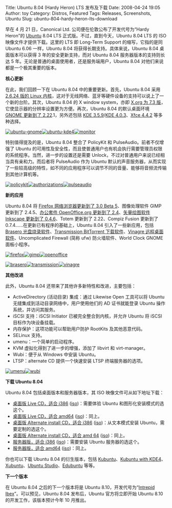 Title: Ubuntu 8.04 (Hardy Heron) LTS 发布及下载
Date: 2008-04-24 19:05
Author: toy
Category: Distros, Featured
Tags: Releases, Screenshots, Ubuntu
Slug: ubuntu-804-hardy-heron-lts-download

早在 4 月 21 日，Canonical Ltd. 公司便在伦敦公布了开发代号为“Hardy
Heron”的 [Ubuntu](http://www.ubuntu.com/) 8.04 LTS
正式版。不过，直到今天，Ubuntu 8.04 LTS 的 ISO
映像文件才提供下载。这里的 LTS 即 Long-Term Support 的缩写，它指的是同
Ubuntu 6.06 一样，Ubuntu 8.04 将获得长期支持。具体来说，Ubuntu 8.04
桌面版本可以获得 3 年的安全更新支持，而对 Ubuntu 8.04
服务器版本的支持则长达 5
年。无论是普通的桌面使用者，还是服务端用户，Ubuntu 8.04
对他们来说都是一个极其重要的版本。

**核心更新**

在此，我们回顾一下在 Ubuntu 8.04 中的重要更新。首先，Ubuntu 8.04 采用
[2.6.24 版的 Linux
内核](http://linuxtoy.org/archives/linux-kernel-2624-released.html)，这对于无线网络、蓝牙等硬件设备的支持可以说上了一个新的台阶。其次，Ubuntu
8.04 的 X window system，亦即 [X.org 为 7.3
版](http://linuxtoy.org/archives/xorg-73-released.html)，它使显示器的分辨率设置更为方便。再次，Ubuntu
8.04 的默认桌面环境 [GNOME 更新到了
2.22](http://linuxtoy.org/archives/first-look-at-the-gnome-222.html).1，另外还包括
[KDE 3.5.9](http://linuxtoy.org/archives/kde-359-released.html)/[KDE
4.0.3](http://linuxtoy.org/archives/kde-403-released.html)、[Xfce
4.4.2](http://linuxtoy.org/archives/xfce-442-released.html) 等多种选择。

[![ubuntu-gnome](http://i.linuxtoy.org/i/2008/04/ubuntu-gnome-thumb.jpg)](http://i.linuxtoy.org/i/2008/04/ubuntu-gnome.jpg)[![ubuntu-kde4](http://i.linuxtoy.org/i/2008/04/ubuntu-kde4-thumb.jpg)](http://i.linuxtoy.org/i/2008/04/ubuntu-kde4.jpg)[![monitor](http://i.linuxtoy.org/i/2008/04/monitor-thumb.jpg)](http://i.linuxtoy.org/i/2008/04/monitor.jpg)

特别值得提及的是，Ubuntu 8.04 整合了 PolicyKit 和
PulseAudio。前者不仅增强了 Ubuntu
的可用性及安全性，而且使普通用户也有机会执行需要管理员权限的系统程序。当然，进一步的设置还是需要
Unlock，不过对普通用户来说已经相当具有亲和力。而后者将 PulseAudio 作为
Ubuntu
默认的声音服务器，从而实现了一些较高级的特性，如不同的应用程序可以调节不同的音量、能够将音频流传输到其他计算机等。

[![policykit](http://i.linuxtoy.org/i/2008/04/policykit-thumb.jpg)](http://i.linuxtoy.org/i/2008/04/policykit.jpg)[![authorizations](http://i.linuxtoy.org/i/2008/04/authorizations-thumb.jpg)](http://i.linuxtoy.org/i/2008/04/authorizations.jpg)[![pulseaudio](http://i.linuxtoy.org/i/2008/04/pulseaudio-thumb.jpg)](http://i.linuxtoy.org/i/2008/04/pulseaudio.jpg)

**新的应用**

Ubuntu 8.04 将 [Firefox 网络浏览器更新到了 3.0 Beta
5](http://linuxtoy.org/archives/firefox-30-beta-5.html)、图像处理软件
GIMP 更新到了 2.4.5、[办公套件 OpenOffice.org 更新到了
2.4](http://linuxtoy.org/archives/openofficeorg-240.html)、[矢量绘图软件
Inkscape 更新到了
0.4.6](http://linuxtoy.org/archives/inkscape-046-released.html)、Totem
更新到了 2.22、Compiz Fusion 更新到了
0.7.4……在更新已有程序的基础上，Ubuntu 8.04 引入了一些新应用，包括
[Brasero
光盘烧录软件](http://linuxtoy.org/search/brasero)、[Transmission
BitTorrent 下载软件](http://linuxtoy.org/search/transmission)、[Vinagre
远程桌面软件](http://linuxtoy.org/archives/vinagre.html)、Uncomplicated
Firewall (简称 ufw) 防火墙软件、World Clock GNOME 面板小程序。

[![firefox](http://i.linuxtoy.org/i/2008/04/firefox-thumb.jpg)](http://i.linuxtoy.org/i/2008/04/firefox.jpg)[![gimp](http://i.linuxtoy.org/i/2008/04/gimp-thumb.jpg)](http://i.linuxtoy.org/i/2008/04/gimp.jpg)[![openoffice](http://i.linuxtoy.org/i/2008/04/openoffice-thumb.jpg)](http://i.linuxtoy.org/i/2008/04/openoffice.jpg)  

[![brasero](http://i.linuxtoy.org/i/2008/04/brasero-thumb.jpg)](http://i.linuxtoy.org/i/2008/04/brasero.jpg)[![transmission](http://i.linuxtoy.org/i/2008/04/transmission-thumb.jpg)](http://i.linuxtoy.org/i/2008/04/transmission.jpg)[![vinagre](http://i.linuxtoy.org/i/2008/04/vinagre-thumb.jpg)](http://i.linuxtoy.org/i/2008/04/vinagre.jpg)

**其他改进**

此外，Ubuntu 8.04 还带来了其他许多新特性和改进，主要包括：

-   ActiveDirectory (活动目录) 集成：通过 Likewise Open 工具可以将
    Ubuntu 无缝集成到活动目录网络中，用户使用他们的 AD 证书就能登录
    Ubuntu 操作系统，并访问其服务。
-   iSCSI 支持：iSCSI Initiator 已被完全整合到内核，并允许 Ubuntu 将
    iSCSI 目标作为块设备挂载。
-   内存保护：这项功能可以帮助用户防护 RootKits 及其他恶意代码。
-   SELinux 支持。
-   umenu：一个简单的启动程序。
-   KVM 虚拟化得到了进一步的增强，添加了 libvirt 和 virt-manager。
-   Wubi：便于从 Windows 中安装 Ubuntu。
-   LTSP：alternate CD 提供一个快速安装 LTSP 终端服务器的选项。

[![umenu](http://i.linuxtoy.org/i/2008/04/umenu-thumb.jpg)](http://i.linuxtoy.org/i/2008/04/umenu.jpg)[![wubi](http://i.linuxtoy.org/i/2008/04/wubi-thumb.jpg)](http://i.linuxtoy.org/i/2008/04/wubi.jpg)

**下载 Ubuntu 8.04**

Ubuntu 8.04 包括桌面版本和服务器版本，其 ISO 映像文件可从如下地址下载：

-   [桌面版 Live CD，适合
    i386](http://releases.ubuntu.com/releases/8.04/ubuntu-8.04-desktop-i386.iso.torrent)
    ([iso](http://releases.ubuntu.com/releases/8.04/ubuntu-8.04-desktop-i386.iso))：需要体验
    Ubuntu 和图形化安装模式的选这个。
-   [桌面版 Live CD，适合
    amd64](http://releases.ubuntu.com/releases/8.04/ubuntu-8.04-desktop-amd64.iso.torrent)
    ([iso](http://releases.ubuntu.com/releases/8.04/ubuntu-8.04-desktop-amd64.iso))：同上。
-   [桌面版 Alternate install CD，适合
    i386](http://releases.ubuntu.com/releases/8.04/ubuntu-8.04-alternate-i386.iso.torrent)
    ([iso](http://releases.ubuntu.com/releases/8.04/ubuntu-8.04-alternate-i386.iso))：从文本模式安装
    Ubuntu，需要定制的选这个。
-   [桌面版 Alternate install CD，适合 amd
    64](http://releases.ubuntu.com/releases/8.04/ubuntu-8.04-alternate-amd64.iso.torrent)
    ([iso](http://releases.ubuntu.com/releases/8.04/ubuntu-8.04-alternate-amd64.iso))：同上。
-   [服务器版，适合
    i386](http://releases.ubuntu.com/releases/8.04/ubuntu-8.04-server-i386.iso.torrent)
    ([iso](http://releases.ubuntu.com/releases/8.04/ubuntu-8.04-server-i386.iso))：需要安装
    Ubuntu 服务器的选这个。
-   [服务器版，适合
    amd64](http://releases.ubuntu.com/releases/8.04/ubuntu-8.04-server-amd64.iso.torrent)
    ([iso](http://releases.ubuntu.com/releases/8.04/ubuntu-8.04-server-amd64.iso))：同上。

你也可以下载 Ubuntu 8.04 的衍生版本，包括
[Kubuntu](http://releases.ubuntu.com/releases/kubuntu/8.04)、[Kubuntu
with
KDE4](http://cdimage.ubuntu.com/kubuntu-kde4/releases/8.04/)、[Xubuntu](http://cdimage.ubuntu.com/xubuntu/releases/8.04/)、[Ubuntu
Studio](http://cdimage.ubuntu.com/ubuntustudio/releases/8.04/)、[Edubuntu](http://releases.ubuntu.com/releases/edubuntu/8.04)
等等。

**下一个版本**

在 Ubuntu 8.04 之后的下一个版本将是 Ubuntu 8.10，开发代号为“[Intrepid
Ibex](http://linuxtoy.org/archives/ubuntu-810-name-announced-the-intrepid-ibex.html)”。可以预见，Ubuntu
8.04 发布后，Ubuntu 官方将立即开始 Ubuntu 8.10
的开发工作，该版本预计今年 10 月推出。
